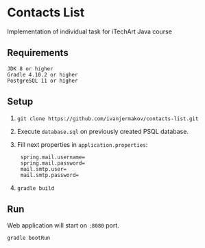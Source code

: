 # Contacts List
Implementation of individual task for iTechArt Java course

## Requirements
    JDK 8 or higher
    Gradle 4.10.2 or higher
    PostgreSQL 11 or higher
    
## Setup
1. `git clone https://github.com/ivanjermakov/contacts-list.git`
2. Execute `database.sql` on previously created PSQL database.
3. Fill next properties in `application.properties`:

        spring.mail.username=
        spring.mail.password=
        mail.smtp.user=
        mail.smtp.password=

4. `gradle build`

## Run
Web application will start on `:8080` port.
    
    gradle bootRun



